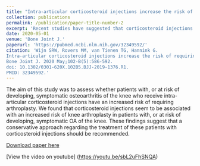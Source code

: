 ```yaml
---
title: "Intra-articular corticosteroid injections increase the risk of requiring knee arthroplasty"
collection: publications
permalink: /publication/paper-title-number-2
excerpt: 'Recent studies have suggested that corticosteroid injections into the knee may harm the joint resulting in cartilage loss and possibly accelerating the progression of osteoarthritis (OA). The aim of this study was to assess whether patients with, or at risk of developing, symptomatic osteoarthritis of the knee who receive intra-articular corticosteroid injections have an increased risk of requiring arthroplasty.'
date: 2020-05-01
venue: 'Bone Joint J.'
paperurl: 'https://pubmed.ncbi.nlm.nih.gov/32349592/'
citation: 'Wijn SRW, Rovers MM, van Tienen TG, Hannink G. 
Intra-articular corticosteroid injections increase the risk of requiring knee arthroplasty. 
Bone Joint J. 2020 May;102-B(5):586-592. 
doi: 10.1302/0301-620X.102B5.BJJ-2019-1376.R1. 
PMID: 32349592.'
---
```

The aim of this study was to assess whether patients with, or at risk of developing, symptomatic osteoarthritis of the knee who receive intra-articular corticosteroid injections have an increased risk of requiring arthroplasty.
We found that corticosteroid injections seem to be associated with an increased risk of knee arthroplasty in patients with, or at risk of developing, symptomatic OA of the knee. These findings suggest that a conservative approach regarding the treatment of these patients with corticosteroid injections should be recommended.

[Download paper here](https://pubmed.ncbi.nlm.nih.gov/32349592/)

[View the video on youtube] (https://youtu.be/sbL2uFhSNQA)